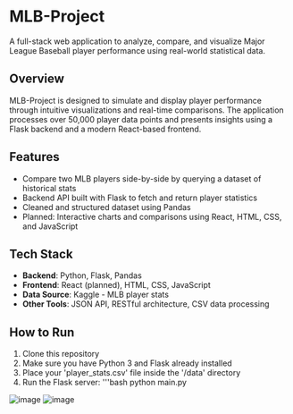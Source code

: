 # MLB-Project

A full-stack web application to analyze, compare, and visualize Major League Baseball player performance using real-world statistical data.

##  Overview

MLB-Project is designed to simulate and display player performance through intuitive visualizations and real-time comparisons. The application processes over 50,000 player data points and presents insights using a Flask backend and a modern React-based frontend.

##  Features

- Compare two MLB players side-by-side by querying a dataset of historical stats
- Backend API built with Flask to fetch and return player statistics
- Cleaned and structured dataset using Pandas
- Planned: Interactive charts and comparisons using React, HTML, CSS, and JavaScript

##  Tech Stack

- **Backend**: Python, Flask, Pandas
- **Frontend**: React (planned), HTML, CSS, JavaScript
- **Data Source**: Kaggle - MLB player stats
- **Other Tools**: JSON API, RESTful architecture, CSV data processing

##  How to Run

1. Clone this repository
2. Make sure you have Python 3 and Flask already installed
3. Place your 'player_stats.csv' file inside the '/data' directory
4. Run the Flask server:
   '''bash
   python main.py

![image](https://github.com/user-attachments/assets/d73d68b0-b8c4-4e56-8073-93df8562a23d)
![image](https://github.com/user-attachments/assets/ee553419-a159-454d-aeee-6e65a6048ede)
